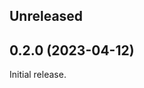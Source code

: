 <!-- Learn how to maintain this file at https://github.com/WordPress/gutenberg/tree/HEAD/packages#maintaining-changelogs. -->

## Unreleased

## 0.2.0 (2023-04-12)

Initial release.
